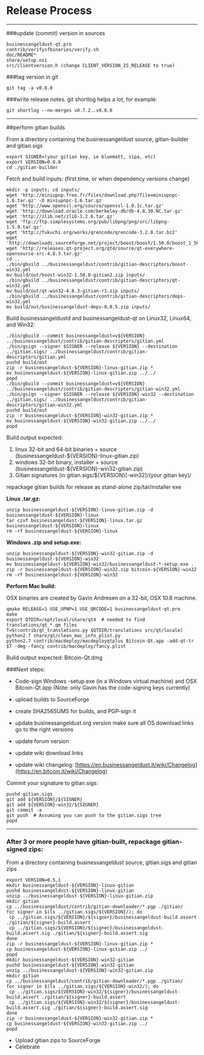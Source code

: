 Release Process
====================

* * *

###update (commit) version in sources


	businessangeldust-qt.pro
	contrib/verifysfbinaries/verify.sh
	doc/README*
	share/setup.nsi
	src/clientversion.h (change CLIENT_VERSION_IS_RELEASE to true)

###tag version in git

	git tag -a v0.8.0

###write release notes. git shortlog helps a lot, for example:

	git shortlog --no-merges v0.7.2..v0.8.0

* * *

##perform gitian builds

 From a directory containing the businessangeldust source, gitian-builder and gitian.sigs
  
	export SIGNER=(your gitian key, ie bluematt, sipa, etc)
	export VERSION=0.8.0
	cd ./gitian-builder

 Fetch and build inputs: (first time, or when dependency versions change)

	mkdir -p inputs; cd inputs/
	wget 'http://miniupnp.free.fr/files/download.php?file=miniupnpc-1.6.tar.gz' -O miniupnpc-1.6.tar.gz
	wget 'http://www.openssl.org/source/openssl-1.0.1c.tar.gz'
	wget 'http://download.oracle.com/berkeley-db/db-4.8.30.NC.tar.gz'
	wget 'http://zlib.net/zlib-1.2.6.tar.gz'
	wget 'ftp://ftp.simplesystems.org/pub/libpng/png/src/libpng-1.5.9.tar.gz'
	wget 'http://fukuchi.org/works/qrencode/qrencode-3.2.0.tar.bz2'
	wget 'http://downloads.sourceforge.net/project/boost/boost/1.50.0/boost_1_50_0.tar.bz2'
	wget 'http://releases.qt-project.org/qt4/source/qt-everywhere-opensource-src-4.8.3.tar.gz'
	cd ..
	./bin/gbuild ../businessangeldust/contrib/gitian-descriptors/boost-win32.yml
	mv build/out/boost-win32-1.50.0-gitian2.zip inputs/
	./bin/gbuild ../businessangeldust/contrib/gitian-descriptors/qt-win32.yml
	mv build/out/qt-win32-4.8.3-gitian-r1.zip inputs/
	./bin/gbuild ../businessangeldust/contrib/gitian-descriptors/deps-win32.yml
	mv build/out/businessangeldust-deps-0.0.5.zip inputs/

 Build businessangeldustd and businessangeldust-qt on Linux32, Linux64, and Win32:
  
	./bin/gbuild --commit businessangeldust=v${VERSION} ../businessangeldust/contrib/gitian-descriptors/gitian.yml
	./bin/gsign --signer $SIGNER --release ${VERSION} --destination ../gitian.sigs/ ../businessangeldust/contrib/gitian-descriptors/gitian.yml
	pushd build/out
	zip -r businessangeldust-${VERSION}-linux-gitian.zip *
	mv businessangeldust-${VERSION}-linux-gitian.zip ../../
	popd
	./bin/gbuild --commit businessangeldust=v${VERSION} ../businessangeldust/contrib/gitian-descriptors/gitian-win32.yml
	./bin/gsign --signer $SIGNER --release ${VERSION}-win32 --destination ../gitian.sigs/ ../businessangeldust/contrib/gitian-descriptors/gitian-win32.yml
	pushd build/out
	zip -r businessangeldust-${VERSION}-win32-gitian.zip *
	mv businessangeldust-${VERSION}-win32-gitian.zip ../../
	popd

  Build output expected:

  1. linux 32-bit and 64-bit binaries + source (businessangeldust-${VERSION}-linux-gitian.zip)
  2. windows 32-bit binary, installer + source (businessangeldust-${VERSION}-win32-gitian.zip)
  3. Gitian signatures (in gitian.sigs/${VERSION}[-win32]/(your gitian key)/

repackage gitian builds for release as stand-alone zip/tar/installer exe

**Linux .tar.gz:**

	unzip businessangeldust-${VERSION}-linux-gitian.zip -d businessangeldust-${VERSION}-linux
	tar czvf businessangeldust-${VERSION}-linux.tar.gz businessangeldust-${VERSION}-linux
	rm -rf businessangeldust-${VERSION}-linux

**Windows .zip and setup.exe:**

	unzip businessangeldust-${VERSION}-win32-gitian.zip -d businessangeldust-${VERSION}-win32
	mv businessangeldust-${VERSION}-win32/businessangeldust-*-setup.exe .
	zip -r businessangeldust-${VERSION}-win32.zip bitcoin-${VERSION}-win32
	rm -rf businessangeldust-${VERSION}-win32

**Perform Mac build:**

  OSX binaries are created by Gavin Andresen on a 32-bit, OSX 10.6 machine.

	qmake RELEASE=1 USE_UPNP=1 USE_QRCODE=1 businessangeldust-qt.pro
	make
	export QTDIR=/opt/local/share/qt4  # needed to find translations/qt_*.qm files
	T=$(contrib/qt_translations.py $QTDIR/translations src/qt/locale)
	python2.7 share/qt/clean_mac_info_plist.py
	python2.7 contrib/macdeploy/macdeployqtplus Bitcoin-Qt.app -add-qt-tr $T -dmg -fancy contrib/macdeploy/fancy.plist

 Build output expected: Bitcoin-Qt.dmg

###Next steps:

* Code-sign Windows -setup.exe (in a Windows virtual machine) and
  OSX Bitcoin-Qt.app (Note: only Gavin has the code-signing keys currently)

* upload builds to SourceForge

* create SHA256SUMS for builds, and PGP-sign it

* update businessangeldust.org version
  make sure all OS download links go to the right versions

* update forum version

* update wiki download links

* update wiki changelog: [https://en.businessangeldust.it/wiki/Changelog](https://en.bitcoin.it/wiki/Changelog)

Commit your signature to gitian.sigs:

	pushd gitian.sigs
	git add ${VERSION}/${SIGNER}
	git add ${VERSION}-win32/${SIGNER}
	git commit -a
	git push  # Assuming you can push to the gitian.sigs tree
	popd

-------------------------------------------------------------------------

### After 3 or more people have gitian-built, repackage gitian-signed zips:

From a directory containing businessangeldust source, gitian.sigs and gitian zips

	export VERSION=0.5.1
	mkdir businessangeldust-${VERSION}-linux-gitian
	pushd businessangeldust-${VERSION}-linux-gitian
	unzip ../businessangeldust-${VERSION}-linux-gitian.zip
	mkdir gitian
	cp ../businessangeldust/contrib/gitian-downloader/*.pgp ./gitian/
	for signer in $(ls ../gitian.sigs/${VERSION}/); do
	 cp ../gitian.sigs/${VERSION}/${signer}/businessangeldust-build.assert ./gitian/${signer}-build.assert
	 cp ../gitian.sigs/${VERSION}/${signer}/businessangeldust-build.assert.sig ./gitian/${signer}-build.assert.sig
	done
	zip -r businessangeldust-${VERSION}-linux-gitian.zip *
	cp businessangeldust-${VERSION}-linux-gitian.zip ../
	popd
	mkdir businessangeldust-${VERSION}-win32-gitian
	pushd businessangeldust-${VERSION}-win32-gitian
	unzip ../businessangeldust-${VERSION}-win32-gitian.zip
	mkdir gitian
	cp ../businessangeldust/contrib/gitian-downloader/*.pgp ./gitian/
	for signer in $(ls ../gitian.sigs/${VERSION}-win32/); do
	 cp ../gitian.sigs/${VERSION}-win32/${signer}/businessangeldust-build.assert ./gitian/${signer}-build.assert
	 cp ../gitian.sigs/${VERSION}-win32/${signer}/businessangeldust-build.assert.sig ./gitian/${signer}-build.assert.sig
	done
	zip -r businessangeldust-${VERSION}-win32-gitian.zip *
	cp businessangeldust-${VERSION}-win32-gitian.zip ../
	popd

- Upload gitian zips to SourceForge
- Celebrate 
